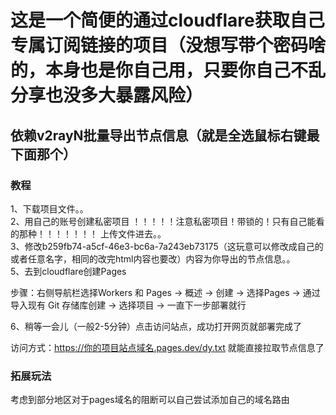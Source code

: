 # 这是一个简便的通过cloudflare获取自己专属订阅链接的项目（没想写带个密码啥的，本身也是你自己用，只要你自己不乱分享也没多大暴露风险）
## 依赖v2rayN批量导出节点信息（就是全选鼠标右键最下面那个）

### 教程
1、下载项目文件。。  
2、用自己的账号创建私密项目 ！！！！！注意私密项目！带锁的！只有自己能看的那种！！！！！！！ 上传文件进去。。  
3、修改b259fb74-a5cf-46e3-bc6a-7a243eb73175（这玩意可以修改成自己的或者任意名字，相同的改完html内容也要改）内容为你导出的节点信息。。  
5、去到cloudflare创建Pages  

步骤：右侧导航栏选择Workers 和 Pages → 概述 → 创建 → 选择Pages → 通过导入现有 Git 存储库创建 → 选择项目 → 一直下一步部署就行  

6、稍等一会儿（一般2-5分钟）点击访问站点，成功打开网页就部署完成了  

访问方式：https://你的项目站点域名.pages.dev/dy.txt 就能直接拉取节点信息了  


### 拓展玩法

考虑到部分地区对于pages域名的阻断可以自己尝试添加自己的域名路由
